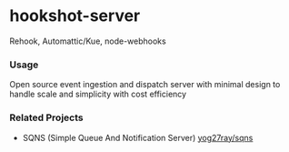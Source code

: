 # hookshot-server
Rehook, Automattic/Kue, node-webhooks

### Usage
Open source event ingestion and dispatch server with minimal design to handle scale and simplicity with cost efficiency



### Related Projects
- SQNS (Simple Queue And Notification Server) [yog27ray/sqns](https://github.com/yog27ray/sqns)
